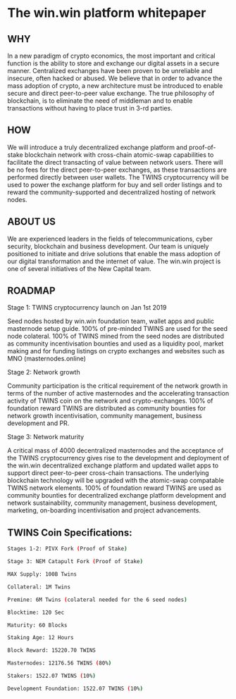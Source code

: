 # The win.win platform whitepaper

## WHY

In a new paradigm of crypto economics, the most important and critical function is the ability to store and exchange our digital assets in a secure manner. Centralized exchanges have been proven to be unreliable and insecure, often hacked or abused. We believe that in order to advance the mass adoption of crypto, a new architecture must be introduced to enable secure and direct peer-to-peer value exchange. The true philosophy of blockchain, is to eliminate the need of middleman and to enable transactions without having to place trust in 3-rd parties.

## HOW

We will introduce a truly decentralized exchange platform and proof-of- stake blockchain network with cross-chain atomic-swap capabilities to facilitate the direct transacting of value between network users. There will be no fees for the direct peer-to-peer exchanges, as these transactions are performed directly between user wallets. The TWINS cryptocurrency will be used to power the exchange platform for buy and sell order listings and to reward the community-supported and decentralized hosting of network nodes.

## ABOUT US

We are experienced leaders in the fields of telecommunications, cyber security, blockchain and business development. Our team is uniquely positioned to initiate and drive solutions that enable the mass adoption of our digital transformation and the internet of value. The win.win project is one of several initiatives of the New Capital team.


## ROADMAP

Stage 1: TWINS cryptocurrency launch on Jan 1st 2019

Seed nodes hosted by win.win foundation team, wallet apps and public masternode setup guide.
100% of pre-minded TWINS are used for the seed node colateral. 100% of TWINS mined from the seed nodes are distributed as community incentivisation bounties and used as a liquidity pool, market making and for funding listings on crypto exchanges and websites such as MNO (masternodes.online)

Stage 2: Network growth 

Community participation is the critical requirement of the network growth in terms of the number of active masternodes and the accelerating transaction activity of TWINS coin on the network and crypto-exchanges.
100% of foundation reward TWINS are distributed as community bounties for network growth incentivisation, community  management, business development and PR.

Stage 3: Network maturity 

A critical mass of 4000 decentralized masternodes and the acceptance of the TWINS cryptocurrency gives rise to the development and deployment of the win.win decentralized exchange platform and updated wallet apps to support direct peer-to-peer cross-chain transactions. The underlying blockchain technology will be upgraded with the atomic-swap compatable TWINS network elements. 100% of foundation reward TWINS are used as community bounties for decentralized exchange platform development and network sustainability, community management, business development, marketing, on-boarding incentivisation and project advancements.


## TWINS Coin Specifications:

```bash
Stages 1-2: PIVX Fork (Proof of Stake)

Stage 3: NEM Catapult Fork (Proof of Stake)

MAX Supply: 100B Twins

Collateral: 1M Twins

Premine: 6M Twins (colateral needed for the 6 seed nodes)

Blocktime: 120 Sec

Maturity: 60 Blocks

Staking Age: 12 Hours

Block Reward: 15220.70 TWINS

Masternodes: 12176.56 TWINS (80%)

Stakers: 1522.07 TWINS (10%)

Development Foundation: 1522.07 TWINS (10%)
```
